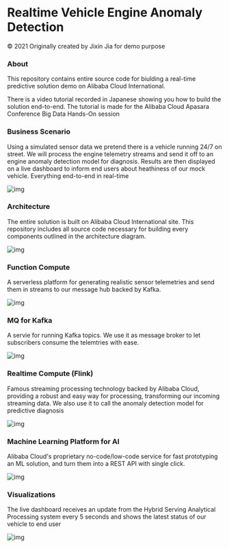 # Realtime Vehicle Engine Anomaly Detection

&copy; 2021 Originally created by Jixin Jia for demo purpose

### About
This repository contains entire source code for biulding a real-time predictive solution demo on Alibaba Cloud International.

There is a video tutorial recorded in Japanese showing you how to build the solution end-to-end. 
The tutorial is made for the Alibaba Cloud Apasara Conference Big Data Hands-On session

### Business Scenario
Using a simulated sensor data we pretend there is a vehicle running 24/7 on street.
We will process the engine telemetry streams and send it off to an engine anomaly detection model for diagnosis. 
Results are then displayed on a live dashboard to inform end users about heathiness of our mock vehicle. Everything end-to-end in real-time

![img](https://jixjia-oss-singapore.oss-ap-southeast-1.aliyuncs.com/github/vehicle-anomaly-detection/Record_2021_03_19_15_45_20_419.gif)

### Architecture
The entire solution is built on Alibaba Cloud International site. 
This repository includes all source code necessary for building every components outlined in the architecture diagram.

![img](https://jixjia-oss-singapore.oss-ap-southeast-1.aliyuncs.com/github/vehicle-anomaly-detection/architecture.png)

### Function Compute
A serverless platform for generating realistic sensor telemetries and send them in streams to our message hub backed by Kafka.

![img](https://jixjia-oss-singapore.oss-ap-southeast-1.aliyuncs.com/github/vehicle-anomaly-detection/demo_function_compute.gif)

### MQ for Kafka
A servie for running Kafka topics. We use it as message broker to let subscribers consume the telemtries with ease.

![img](https://jixjia-oss-singapore.oss-ap-southeast-1.aliyuncs.com/github/vehicle-anomaly-detection/demo_Kafka_on_MQ.gif)

### Realtime Compute (Flink)
Famous streaming processing technology backed by Alibaba Cloud, providing a robust and easy way for processing, transforming our incoming streaming data. We also use it to call the anomaly detection model for predictive diagnosis

![img](https://jixjia-oss-singapore.oss-ap-southeast-1.aliyuncs.com/github/vehicle-anomaly-detection/demo_realtime_processing_flink.gif)

### Machine Learning Platform for AI 
Alibaba Cloud's proprietary no-code/low-code service for fast prototyping an ML solution, and turn them into a REST API with single click.

![img](https://jixjia-oss-singapore.oss-ap-southeast-1.aliyuncs.com/github/vehicle-anomaly-detection/demo_anomaly_detection_modelling.gif)

### Visualizations
The live dashboard receives an update from the Hybrid Serving Analytical Processing system every 5 seconds and shows the latest status of our vehicle to end user

![img](https://jixjia-oss-singapore.oss-ap-southeast-1.aliyuncs.com/github/vehicle-anomaly-detection/demo_DataV_optimized.gif)
